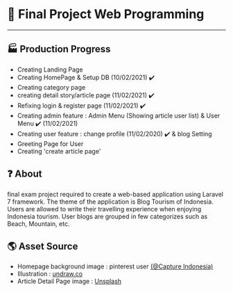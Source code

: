 # 🧻 Final Project Web Programming

---

## 🏭 Production Progress

-   Creating Landing Page
-   Creating HomePage & Setup DB (10/02/2021) ✔️
-   Creating category page
-   creating detail story/article page (11/02/2021) ✔️
-   Refixing login & register page (11/02/2021) ✔️
-   Creating admin feature : Admin Menu (Showing article user list) & User Menu ✔️ (11/02/2021)
-   Creating user feature : change profile (11/02/2020) ✔️ & blog Setting
-   Greeting Page for User
-   Creating 'create article page'

## ❓ About

final exam project required to create a web-based application using Laravel 7 framework. The theme of the application is Blog Tourism of Indonesia. Users are allowed to write their travelling experience when enjoying Indonesia tourism. User blogs are grouped in few categorizes such as Beach, Mountain, etc.

## 🌎 Asset Source

-   Homepage background image : pinterest user [(@Capture Indonesia)](https://id.pinterest.com/pin/791789178208969621/)
-   Illustration : [undraw.co](https://undraw.co/)
-   Article Detail Page image : [Unsplash](https://unsplash.com/photos/u0lAovoUsaU)
